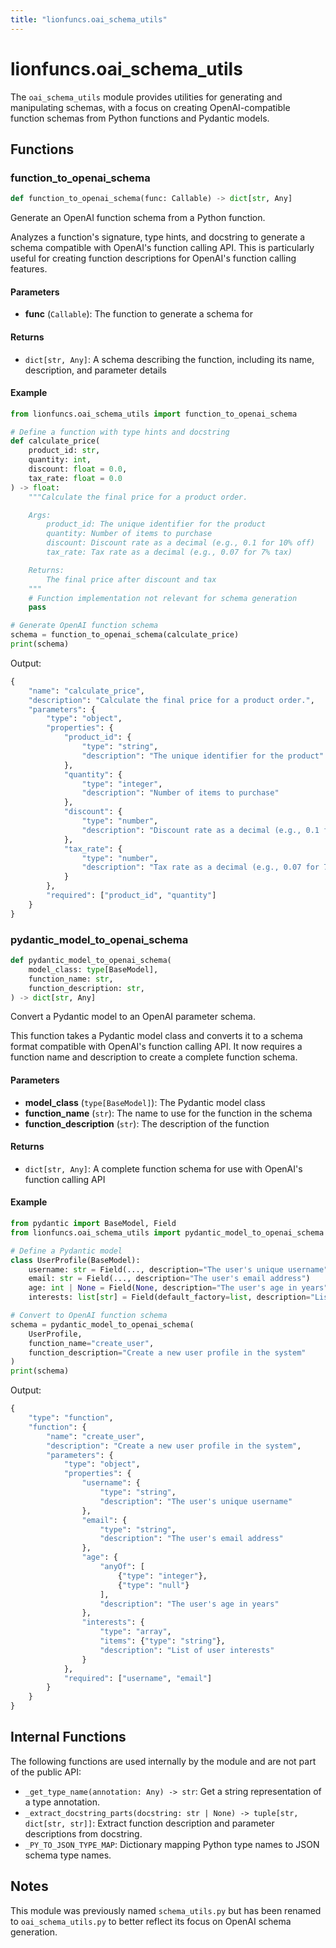 ```yaml
---
title: "lionfuncs.oai_schema_utils"
---
```


# lionfuncs.oai_schema_utils

The `oai_schema_utils` module provides utilities for generating and manipulating schemas, with a focus on creating OpenAI-compatible function schemas from Python functions and Pydantic models.

## Functions

### function_to_openai_schema

```python
def function_to_openai_schema(func: Callable) -> dict[str, Any]
```

Generate an OpenAI function schema from a Python function.

Analyzes a function's signature, type hints, and docstring to generate a schema compatible with OpenAI's function calling API. This is particularly useful for creating function descriptions for OpenAI's function calling features.

#### Parameters

- **func** (`Callable`): The function to generate a schema for

#### Returns

- `dict[str, Any]`: A schema describing the function, including its name, description, and parameter details

#### Example

```python
from lionfuncs.oai_schema_utils import function_to_openai_schema

# Define a function with type hints and docstring
def calculate_price(
    product_id: str,
    quantity: int,
    discount: float = 0.0,
    tax_rate: float = 0.0
) -> float:
    """Calculate the final price for a product order.

    Args:
        product_id: The unique identifier for the product
        quantity: Number of items to purchase
        discount: Discount rate as a decimal (e.g., 0.1 for 10% off)
        tax_rate: Tax rate as a decimal (e.g., 0.07 for 7% tax)

    Returns:
        The final price after discount and tax
    """
    # Function implementation not relevant for schema generation
    pass

# Generate OpenAI function schema
schema = function_to_openai_schema(calculate_price)
print(schema)
```

Output:

```python
{
    "name": "calculate_price",
    "description": "Calculate the final price for a product order.",
    "parameters": {
        "type": "object",
        "properties": {
            "product_id": {
                "type": "string",
                "description": "The unique identifier for the product"
            },
            "quantity": {
                "type": "integer",
                "description": "Number of items to purchase"
            },
            "discount": {
                "type": "number",
                "description": "Discount rate as a decimal (e.g., 0.1 for 10% off)"
            },
            "tax_rate": {
                "type": "number",
                "description": "Tax rate as a decimal (e.g., 0.07 for 7% tax)"
            }
        },
        "required": ["product_id", "quantity"]
    }
}
```

### pydantic_model_to_openai_schema

```python
def pydantic_model_to_openai_schema(
    model_class: type[BaseModel],
    function_name: str,
    function_description: str,
) -> dict[str, Any]
```

Convert a Pydantic model to an OpenAI parameter schema.

This function takes a Pydantic model class and converts it to a schema format compatible with OpenAI's function calling API. It now requires a function name and description to create a complete function schema.

#### Parameters

- **model_class** (`type[BaseModel]`): The Pydantic model class
- **function_name** (`str`): The name to use for the function in the schema
- **function_description** (`str`): The description of the function

#### Returns

- `dict[str, Any]`: A complete function schema for use with OpenAI's function calling API

#### Example

```python
from pydantic import BaseModel, Field
from lionfuncs.oai_schema_utils import pydantic_model_to_openai_schema

# Define a Pydantic model
class UserProfile(BaseModel):
    username: str = Field(..., description="The user's unique username")
    email: str = Field(..., description="The user's email address")
    age: int | None = Field(None, description="The user's age in years")
    interests: list[str] = Field(default_factory=list, description="List of user interests")

# Convert to OpenAI function schema
schema = pydantic_model_to_openai_schema(
    UserProfile,
    function_name="create_user",
    function_description="Create a new user profile in the system"
)
print(schema)
```

Output:

```python
{
    "type": "function",
    "function": {
        "name": "create_user",
        "description": "Create a new user profile in the system",
        "parameters": {
            "type": "object",
            "properties": {
                "username": {
                    "type": "string",
                    "description": "The user's unique username"
                },
                "email": {
                    "type": "string",
                    "description": "The user's email address"
                },
                "age": {
                    "anyOf": [
                        {"type": "integer"},
                        {"type": "null"}
                    ],
                    "description": "The user's age in years"
                },
                "interests": {
                    "type": "array",
                    "items": {"type": "string"},
                    "description": "List of user interests"
                }
            },
            "required": ["username", "email"]
        }
    }
}
```

## Internal Functions

The following functions are used internally by the module and are not part of the public API:

- `_get_type_name(annotation: Any) -> str`: Get a string representation of a type annotation.
- `_extract_docstring_parts(docstring: str | None) -> tuple[str, dict[str, str]]`: Extract function description and parameter descriptions from docstring.
- `_PY_TO_JSON_TYPE_MAP`: Dictionary mapping Python type names to JSON schema type names.

## Notes

This module was previously named `schema_utils.py` but has been renamed to `oai_schema_utils.py` to better reflect its focus on OpenAI schema generation.
